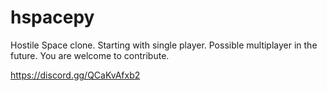 # hspacepy

Hostile Space clone.
Starting with single player.
Possible multiplayer in the future.
You are welcome to contribute.

https://discord.gg/QCaKvAfxb2
